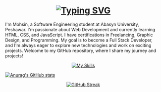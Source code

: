 <!-- Typing SVG-->
<h1 align='center'>
  <a href="https://git.io/typing-svg">
    <img src="https://readme-typing-svg.demolab.com/?lines=Software+Engineer+Mohsin&center=true&color=FFFF00&vCenter=true&width=500&height=50&size=30&font=Fira+Code&repeat=true&effect=neon" alt="Typing SVG">
  </a>
</h1>
<!-- Introduction -->

I'm Mohsin, a Software Engineering student at Abasyn University, Peshawar. I'm passionate about Web Development and currently learning HTML, CSS, and JavaScript. I have certifications in Freelancing, Graphic Design, and Programming. My goal is to become a Full Stack Developer, and I'm always eager to explore new technologies and work on exciting projects. Welcome to my GitHub repository, where I share my journey and projects!

<!-- Skills -->
<div align="center">
  <a href="https://skillicons.dev">
    <img src="https://skillicons.dev/icons?i=vscode,html,css,tailwind,javascript,react,nodejs,npm,express,vite,mongodb,mysql,py,next,git,github,figma,ai,&theme=light" alt="My Skills" />
  </a>
</div>

[![Anurag's GitHub stats](https://github-readme-stats.vercel.app/api?username=engr-mohsin-dev)](https://github.com/anuraghazra/github-readme-stats)

<!-- Streak Score -->
<div align="center" >
  <a href="https://git.io/streak-stats">
    <img src="https://streak-stats.demolab.com?user=engr-mohsin-dev&theme=dark&border_radius=12&date_format=j%20M%5B%20Y%5D" alt="GitHub Streak" />
  </a>
</div>


